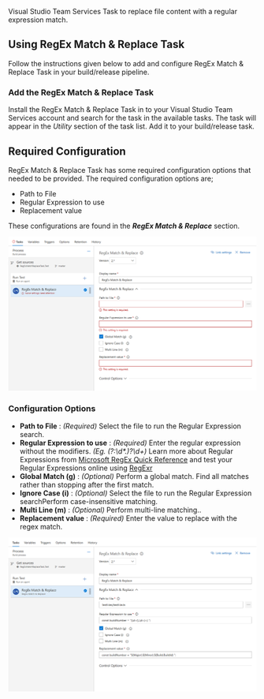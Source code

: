 Visual Studio Team Services Task to replace file content with a regular expression match.

## Using RegEx Match & Replace Task

Follow the instructions given below to add and configure RegEx Match & Replace Task in your build/release pipeline.

### Add the RegEx Match & Replace Task
Install the RegEx Match & Replace Task in to your Visual Studio Team Services account and search for the task in the available tasks. The task will appear in the _Utility_ section of the task list. Add it to your build/release task.

## Required Configuration
RegEx Match & Replace Task has some required configuration options that needed to be provided. The required configuration options are;
* Path to File
* Regular Expression to use
* Replacement value

These configurations are found in the _**RegEx Match & Replace**_ section.

![Required Configuration Options](https://github.com/simongymer/VSTS.RegexMatchAndReplace/blob/master/screenshots/screenshot-1.png)

### Configuration Options
* **Path to File** : _(Required)_ Select the file to run the Regular Expression search. 
* **Regular Expression to use** : _(Required)_ Enter the regular expression without the modifiers. _(Eg. (?:\d*\.)?\d+)_ Learn more about Regular Expressions from [Microsoft RegEx Quick Reference](https://docs.microsoft.com/en-us/dotnet/standard/base-types/regular-expression-language-quick-reference) and test your Regular Expressions online using [RegExr](https://regexr.com/)
* **Global Match (g)** : _(Optional)_ Perform a global match. Find all matches rather than stopping after the first match.
* **Ignore Case (i)** : _(Optional)_ Select the file to run the Regular Expression searchPerform case-insensitive matching.
* **Multi Line (m)** : _(Optional)_ Perform multi-line matching..
* **Replacement value** : _(Required)_ Enter the value to replace with the regex match.

![Required Configuration Options Supplied](https://github.com/simongymer/VSTS.RegexMatchAndReplace/blob/master/screenshots/screenshot-2.png)